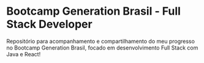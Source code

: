 # Bootcamp Generation Brasil - Full Stack Developer

Repositório para acompanhamento e compartilhamento do meu progresso no Bootcamp Generation Brasil, focado em desenvolvimento Full Stack com Java e React!
